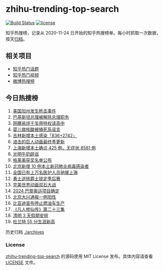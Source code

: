 # zhihu-trending-top-search

[![Build Status](https://github.com/justjavac/zhihu-trending-top-search/workflows/ci/badge.svg?branch=main)](https://github.com/justjavac/zhihu-trending-top-search/actions)
[![license](https://img.shields.io/github/license/justjavac/zhihu-trending-top-search)](https://github.com/justjavac/zhihu-trending-top-search/blob/main/LICENSE)

知乎热搜榜，记录从 2020-11-24 日开始的知乎热搜榜单。每小时抓取一次数据，按天[归档](./archives)。

## 相关项目

- [知乎热门话题](https://github.com/justjavac/zhihu-trending-hot-questions)
- [知乎热门视频](https://github.com/justjavac/zhihu-trending-hot-video)
- [微博热搜榜](https://github.com/justjavac/weibo-trending-hot-search)

## 今日热搜榜

<!-- BEGIN -->
<!-- 最后更新时间 Tue Apr 05 2022 04:15:26 GMT+0800 (China Standard Time) -->

1. [美国加州发生枪击事件](https://www.zhihu.com/search?q=加州枪击)
1. [巴基斯坦总理被解除总理职务](https://www.zhihu.com/search?q=巴基斯坦)
1. [网曝易烊千玺用特权读高中](https://www.zhihu.com/search?q=易烊千玺特权)
1. [婴儿做核酸被捅死系谣言](https://www.zhihu.com/search?q=婴儿做核酸被捅死)
1. [吉林新增本土感染「836+2742」](https://www.zhihu.com/search?q=吉林新增)
1. [进击的巨人动画最终季更新](https://www.zhihu.com/search?q=进击的巨人)
1. [上海新增本土确诊 425 例，无症状 8581 例](https://www.zhihu.com/search?q=上海新增)
1. [光明牛奶辟谣](https://www.zhihu.com/search?q=光明牛奶)
1. [格莱美获奖名单公布](https://www.zhihu.com/search?q=格莱美)
1. [北京新增 10 例本土新冠肺炎病毒感染者](https://www.zhihu.com/search?q=北京疫情)
1. [全国已有上万名医护人员驰援上海](https://www.zhihu.com/search?q=驰援上海)
1. [勇士逆转爵士锁定季后赛](https://www.zhihu.com/search?q=勇士)
1. [完美世界动画双石大战](https://www.zhihu.com/search?q=完美世界动画)
1. [2024 巴黎奥运项目确定](https://www.zhihu.com/search?q=巴黎奥运)
1. [北京大兴通报一例阳性](https://www.zhihu.com/search?q=大兴阳性人员)
1. [比亚迪宣布停止燃油车生产](https://www.zhihu.com/search?q=比亚迪)
1. [《凡人修仙传》第二十三集](https://www.zhihu.com/search?q=凡人修仙传)
1. [清明 3 天假期安排](https://www.zhihu.com/search?q=清明假期)
1. [杜兰特 55 分生涯新高](https://www.zhihu.com/search?q=杜兰特)

<!-- END -->

历史归档 [./archives](./archives)

### License

[zhihu-trending-top-search](https://github.com/justjavac/zhihu-trending-top-search)
的源码使用 MIT License 发布。具体内容请查看 [LICENSE](./LICENSE) 文件。
